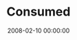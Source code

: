 ---
layout: series
series: "Consumed"
permalink: "/consumed/"
title: Consumed
date: 2008-02-10 00:00:00
endDate: 2008-03-30 00:00:00
description: "Bombarded with the promises of savvy marketers and easy credit, we're offered beauty, significance, security and happiness in just six easy installments and low, low monthly payments. In the wealthiest nation in the history of the world, we often feel like we never have enough. But there's another way. There's freedom to be had in a more open-handed approach to our time, money and possessions. In that freedom, we can discover what it means to be consumed with the One who designed us to be so much more than a cog in a consumer-driven economy. And that will change everything."
src: "http://s3.amazonaws.com/crossroads-media/images/legacy/content/consumed90x90.jpg"
---